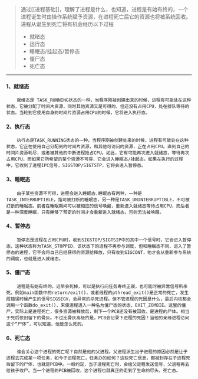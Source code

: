 >通过[[进程基础]]，理解了进程是什么，也知道，进程是有始有终的，一个进程诞生时由操作系统赋予资源，在进程死亡后它的资源也将被系统回收。进程从诞生到死亡将有机会经历以下过程
>- 就绪态
>- 运行态
>- 睡眠态/挂起态/暂停态
>- 僵尸态
>- 死亡态

---
#### 1、就绪态
		就绪态是 TASK_RUNNING状态的一种，当程序刚被创建出来的时候，进程有可能处在这种状态，它被分配了时间片资源，同时其他资源又是可得的，但还没有占用CPU，处在排队等待的状态。当轮到它使用自身的时间片资源占用CPU的时候，它将进入执行态。

#### 2、执行态
		执行态是TASK_RUNNING状态的一种，当程序刚被创建处来的时候，进程有可能处在这种状态，它正在使用自己分配到的时间片资源，和其他可访问的资源，正在占用CPU。直到自己的时间片资源耗尽，或者被其他的中断进程抢占CPU。如此，它有可能再次进入就绪态，等待再次占用CPU，而如果它所希望的某个资源不可得，它会进入睡眠态/挂起态。如果在执行的过程中，它收到了进程IPC信号，SIGSTOP/SIGTSTP，它将会进入暂停态。

#### 3、睡眠态
		由于某些资源不可得，进程会进入睡眠态.睡眠态有两种，一种是TASK_INTERRUPTIBLE，指可被打断的睡眠态，另一种是TASK_UNINTERRUPTIBLE，不可被打断的睡眠态。前者在睡眠期间可以被相应的信号唤醒，重新进入就绪态等待占用CPU，而后者是一种深度睡眠，只有睡够了预定的时间才会重新进入就绪态，否则无法被唤醒。

#### 4、暂停态
		暂停态是进程在占用CPU时，收到SIGSTOP/SIGTSIP中的其中一个信号时，它会进入暂停态，这种状态称为TASK_STOPPED，该状态下的进程不再参与调度，但和睡眠态不同，进入了暂停态的进程，它不会将自己已经获得的资源给释放，只有收到SIGCONT，他才会从重新参与系统的调度，也就是进入就绪态。

#### 5、僵尸态
		进程是有始有终的，迟早会死掉，可以是执行问任务寿终正寝，也可能时被异常信号所杀死，例如main函数中的return/exit()，或者线程的pthread_exit()是正常的死亡，发生段错误时候产生的信号SIGSEGV，会异常的杀死进程。但不管进程的死因是什么，最后内核都会调用一个函数do_exit()，来使进程进入一种名为僵尸态的状态，EXIT_ZOMBIE。这里的僵尸，实际上是进程死亡，很多资源被释放后，剩下一个PCB还没有被回收。是进程的尸体。相当于死后依旧留下的骨灰。不过比骨灰高级的是，PCB会记录下进程的死因！当他的亲缘进程访问这个“尸体”，可以知道，他是怎么死的。

#### 6、死亡态
		谁会关心这个进程的死亡呢？自然是他的父进程。父进程派生出子进程的原因必然是让子进程去完成某一项任务，如今子进程死亡，任务办的如何？这些死亡信息，都被封存在子进程死后留下的尸体，也就是PCB中。一般约定，当子进程死亡时，会给父进程发送信号，父进程再去给孩子收尸。当一个进程的PCB被回收，这个进程也就真正的走到了生命的尽头，死亡态。

